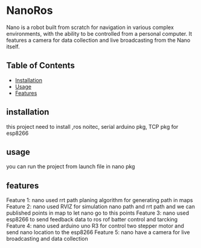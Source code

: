 # NanoRos
Nano is a robot built from scratch for navigation in various complex environments, with the ability to be controlled from a personal computer. It features a camera for data collection and live broadcasting from the Nano itself.


## Table of Contents

- [Installation](#installation)
- [Usage](#usage)
- [Features](#features)

## installation
this project need to install ,ros noitec, serial arduino pkg, TCP pkg for esp8266

## usage
you can run the project from launch file in nano pkg

## features
  Feature 1: nano used rrt path planing algorithm for generating path in maps
  Feature 2: nano used RVIZ for simulation nano path and rrt path and we can published points in map to let nano go to this points
  Feature 3: nano used esp8266 to send feedback data to ros rof batter control and tarcking
  Feature 4: nano used arduino uno R3 for control two stepper motor and send nano location to the esp8266
  Feature 5: nano have a camera for live broadcasting and data collection
